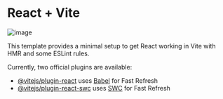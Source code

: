 # React + Vite

![image](https://github.com/CesarDGN95/citas-pacientes-react/assets/129010526/1bcb9f05-429c-4854-abfb-614edfbce12e)


This template provides a minimal setup to get React working in Vite with HMR and some ESLint rules.

Currently, two official plugins are available:

- [@vitejs/plugin-react](https://github.com/vitejs/vite-plugin-react/blob/main/packages/plugin-react/README.md) uses [Babel](https://babeljs.io/) for Fast Refresh
- [@vitejs/plugin-react-swc](https://github.com/vitejs/vite-plugin-react-swc) uses [SWC](https://swc.rs/) for Fast Refresh
